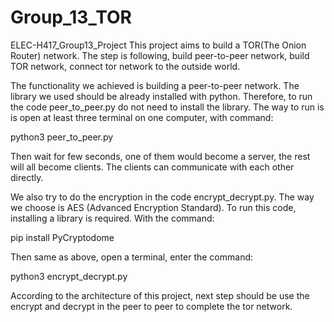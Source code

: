 # Group_13_TOR
ELEC-H417_Group13_Project
This project aims to build a TOR(The Onion Router) network. The step is following, build peer-to-peer network, build TOR network, connect tor network to the outside world. 

 

The functionality we achieved is building a peer-to-peer network. The library we used should be already installed with python. Therefore, to run the code peer_to_peer.py do not need to install the library. The way to run is is open at least three terminal on one computer, with command: 

python3 peer_to_peer.py 

Then wait for few seconds, one of them would become a server, the rest will all become clients. The clients can communicate with each other directly. 

 

We also try to do the encryption in the code encrypt_decrypt.py. The way we choose is AES (Advanced Encryption Standard). To run this code, installing a library is required. With the command: 

pip install PyCryptodome 

Then same as above, open a terminal, enter the command: 

python3 encrypt_decrypt.py 

 

According to the architecture of this project, next step should be use the encrypt and decrypt in the peer to peer to complete the tor network. 
